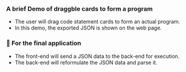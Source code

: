 ### A brief Demo of draggble cards to form a program
 - The user will drag code statement cards to form an actual program.
 - In this demo, the exported JSON is shown on the web page.


### 🚀 For the final application 
 - The front-end will send a JSON data to the back-end for execution.
 - The back-end will reformulate the JSON data and parse it.
